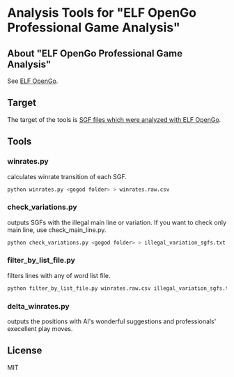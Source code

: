 # Analysis Tools for "ELF OpenGo Professional Game Analysis"

## About "ELF OpenGo Professional Game Analysis"

See [ELF OpenGo](https://ai.facebook.com/tools/elf-opengo).

## Target

The target of the tools is [SGF files which were analyzed with ELF OpenGo](https://dl.fbaipublicfiles.com/elfopengo/analysis/data/gogod_commentary_sgfs.gzip).

## Tools

### winrates.py

calculates winrate transition of each SGF.

```sh
python winrates.py <gogod folder> > winrates.raw.csv
```

### check_variations.py

outputs SGFs with the illegal main line or variation.
If you want to check only main line, use check_main_line.py.

```sh
python check_variations.py <gogod folder> > illegal_variation_sgfs.txt
```

### filter_by_list_file.py

filters lines with any of word list file.

```sh
python filter_by_list_file.py winrates.raw.csv illegal_variation_sgfs.txt > winrates.csv
```

### delta_winrates.py

outputs the positions with AI's wonderful suggestions and professionals' execellent play moves.

## License

MIT